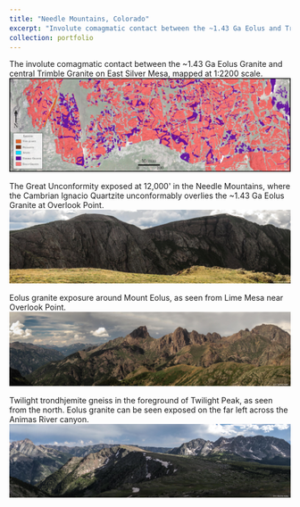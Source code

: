 ```yaml
---
title: "Needle Mountains, Colorado"
excerpt: "Involute comagmatic contact between the ~1.43 Ga Eolus and Trimble granites.<br/><a href='/portfolio/105-needle-mountains-2014/'><img src='/images/EaMap.jpg'></a>"
collection: portfolio
---
```


The involute comagmatic contact between the ~1.43 Ga Eolus Granite and central Trimble Granite on East Silver Mesa, mapped at 1:2200 scale.
<a href='/images/EaMap.jpg'><img src='/images/EaMap.jpg'></a> 

The Great Unconformity exposed at 12,000' in the Needle Mountains, where the Cambrian Ignacio Quartzite unconformably overlies the ~1.43 Ga Eolus Granite at Overlook Point.
<a href='/images/Eolus1.jpg'><img src='/images/Eolus1.jpg'></a>

Eolus granite exposure around Mount Eolus, as seen from Lime Mesa near Overlook Point.
<a href='/images/Eolus2.jpg'><img src='/images/Eolus2.jpg'></a>

Twilight trondhjemite gneiss in the foreground of Twilight Peak, as seen from the north. Eolus granite can be seen exposed on the far left across the Animas River canyon.
<a href='/images/Twilight1.jpg'><img src='/images/Twilight1.jpg'></a>